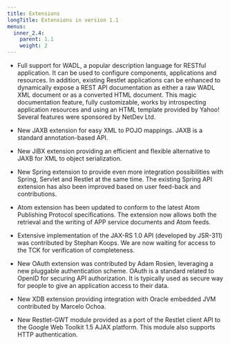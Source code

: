 ```yaml
---
title: Extensions
longTitle: Extensions in version 1.1
menus:
  inner_2.4:
    parent: 1.1
    weight: 2
---
```

-   Full support for WADL, a popular description language for RESTful
    application. It can be used to configure components, applications
    and resources. In addition, existing Restlet applications can be
    enhanced to dynamically expose a REST API documentation as either a
    raw WADL XML document or as a converted HTML document. This magic
    documentation feature, fully customizable, works by introspecting
    application resources and using an HTML template provided by Yahoo!
    Several features were sponsored by NetDev Ltd.

-   New JAXB extension for easy XML to POJO mappings. JAXB is a standard
    annotation-based API.

-   New JiBX extension providing an efficient and flexible alternative
    to JAXB for XML to object serialization.

-   New Spring extension to provide even more integration possibilities
    with Spring, Servlet and Restlet at the same time. The existing
    Spring API extension has also been improved based on user feed-back
    and contributions.

-   Atom extension has been updated to conform to the latest Atom
    Publishing Protocol specifications. The extension now allows both
    the retrieval and the writing of APP service documents and Atom
    feeds.

-   Extensive implementation of the JAX-RS 1.0 API (developed by
    JSR-311) was contributed by Stephan Koops. We are now waiting for
    access to the TCK for verification of completeness.

-   New OAuth extension was contributed by Adam Rosien, leveraging a new
    pluggable authentication scheme. OAuth is a standard related to
    OpenID for securing API authorization. It is typically used as
    secure way for people to give an application access to their data.

-   New XDB extension providing integration with Oracle embedded JVM
    contributed by Marcelo Ochoa.

-   New Restlet-GWT module provided as a port of the Restlet client API
    to the Google Web Toolkit 1.5 AJAX platform. This module also
    supports HTTP authentication.
